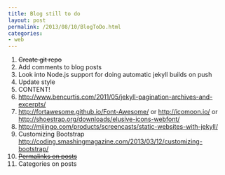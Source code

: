 ```yaml
---
title: Blog still to do
layout: post
permalink: /2013/08/10/BlogToDo.html
categories:
- web
---
```


1. ~~Create git repo~~
1. Add comments to blog posts
1. Look into Node.js support for doing automatic jekyll builds on push
1. Update style
1. CONTENT!
1. http://www.bencurtis.com/2011/05/jekyll-pagination-archives-and-excerpts/
1. http://fortawesome.github.io/Font-Awesome/ or http://icomoon.io/ or http://shoestrap.org/downloads/elusive-icons-webfont/
1. http://mijingo.com/products/screencasts/static-websites-with-jekyll/
1. Customizing Bootstrap http://coding.smashingmagazine.com/2013/03/12/customizing-bootstrap/
1. ~~[Permalinks on posts](http://grinnick.com/posts/how-to-manage-permalinks-in-jekyll)~~ 
1. Categories on posts 